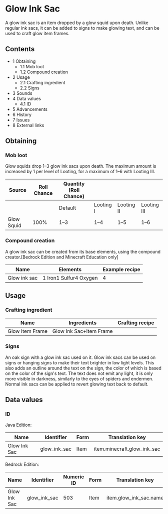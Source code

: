 # Glow Ink Sac
A glow ink sac is an item dropped by a glow squid upon death. Unlike regular ink sacs, it can be added to signs to make glowing text, and can be used to craft glow item frames.

## Contents
- 1 Obtaining
	- 1.1 Mob loot
	- 1.2 Compound creation
- 2 Usage
	- 2.1 Crafting ingredient
	- 2.2 Signs
- 3 Sounds
- 4 Data values
	- 4.1 ID
- 5 Advancements
- 6 History
- 7 Issues
- 8 External links

## Obtaining
### Mob loot
Glow squids drop 1–3 glow ink sacs upon death. The maximum amount is increased by 1 per level of Looting, for a maximum of 1–6 with Looting III.

| Source     | Roll Chance | Quantity (Roll Chance) |           |            |             |
|------------|-------------|------------------------|-----------|------------|-------------|
|            |             | Default                | Looting I | Looting II | Looting III |
| Glow Squid | 100%        | 1–3                    | 1–4       | 1–5        | 1–6         |

### Compound creation
A glow ink sac can be created from its base elements, using the compound creator.‌[Bedrock Edition and Minecraft Education  only]

| Name         | Elements               | Example recipe |
|--------------|------------------------|----------------|
| Glow ink sac | 1 Iron1 Sulfur4 Oxygen | 4              |

## Usage
### Crafting ingredient
| Name            | Ingredients             | Crafting recipe |
|-----------------|-------------------------|-----------------|
| Glow Item Frame | Glow Ink Sac+Item Frame |                 |

### Signs
An oak sign with a glow ink sac used on it.
Glow ink sacs can be used on signs or hanging signs to make their text brighter in low light levels. This also adds an outline around the text on the sign, the color of which is based on the color of the sign's text. The text does not emit any light, it is only more visible in darkness, similarly to the eyes of spiders and endermen. Normal ink sacs can be applied to revert glowing text back to default.

## Data values
### ID
Java Edition:

| Name         | Identifier   | Form | Translation key             |
|--------------|--------------|------|-----------------------------|
| Glow Ink Sac | glow_ink_sac | Item | item.minecraft.glow_ink_sac |

Bedrock Edition:

| Name         | Identifier   | Numeric ID | Form | Translation key        |
|--------------|--------------|------------|------|------------------------|
| Glow Ink Sac | glow_ink_sac | 503        | Item | item.glow_ink_sac.name |

